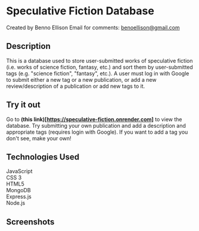 # Speculative Fiction Database
Created by Benno Ellison
Email for comments: <benoellison@gmail.com>

## Description
This is a database used to store user-submitted works of speculative fiction (i.e. works of science fiction, fantasy, etc.) and sort them by user-submitted tags (e.g. "science fiction", "fantasy", etc.).  A user must log in with Google to submit either a new tag or a new publication, or add a new review/description of a publication or add new tags to it.

## Try it out
Go to **(this link)[https://speculative-fiction.onrender.com]** to view the database.  Try submitting your own publication and add a description and appropriate tags (requires login with Google).  If you want to add a tag you don't see, make your own!


## Technologies Used
JavaScript<br>
CSS 3<br>
HTML5<br>
MongoDB<br>
Express.js<br>
Node.js<br>

## Screenshots